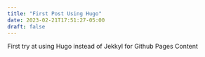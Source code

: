 ```yaml
---
title: "First Post Using Hugo"
date: 2023-02-21T17:51:27-05:00
draft: false
---
```


First try at using Hugo instead of Jekkyl for Github Pages Content